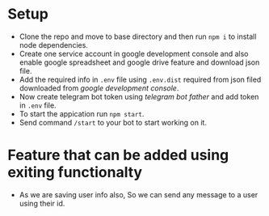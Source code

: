 
# Setup

- Clone the repo and move to base directory and then run `npm i` to install node dependencies.
- Create one service account in google development console and also enable google spreadsheet and google drive feature and download json file.
- Add the required info in `.env` file using `.env.dist` required from json filed downloaded from *google development console*.
- Now create telegram bot token using *telegram bot father* and add token in `.env` file.
- To start the appication run `npm start`.
- Send command `/start` to your bot to start working on it.

# Feature that can be added using exiting functionalty

- As we are saving user info also, So we can send any message to a user using their id.
